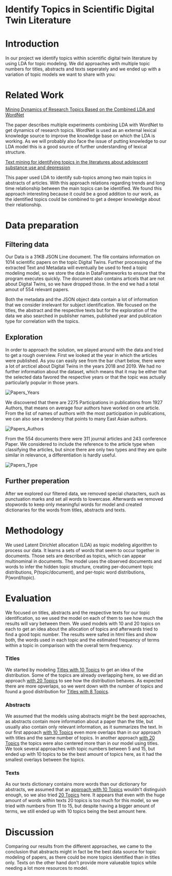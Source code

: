 # Identify Topics in Scientific Digital Twin Literature

# Introduction

In our project we identify topics within scientific digital twin literature by using LDA for topic modeling.
We did approaches with multiple topic numbers for titles, abstracts and texts seperately and we ended up with a variation of topic models we want to share with you:

# Related Work

[Mining Dynamics of Research Topics Based on the Combined LDA and WordNet](https://ieeexplore.ieee.org/abstract/document/8580532)

The paper describes multiple experiments combining LDA with WordNet to get dynamics of research topics. WordNet is used as an external lexical knowledge source to improve the knowledge base on which the LDA is working. As we will probably also face the issue of putting knowledge to our LDA model this is a good source of further understanding of lexical structure.

[Text mining for identifying topics in the literatures about adolescent substance use and depression](https://link.springer.com/article/10.1186/s12889-016-2932-1)

This paper used LDA to identify sub-topics among two main topics in abstracts of articles. With this approach relations regarding trends and long time relationship between the main topics can be identified. We found this approach interesting because it could be a good addition to our work, as the identified topics could be combined to get a deeper knowledge about their relationship. 

# Data preparation

## Filtering data

Our Data is a 31KB JSON Line document. The file contains information on 1014 scientific papers on the topic Digital Twins. Further processing of the extracted Text and Metadata will eventually be used to feed a topic modeling model, so we store the data in DataFrameworks to ensure that the program executes quickly. The document also contains articels that are not about Digital Twins, so we have dropped those. In the end we had a total amout of 554 relevant papers.

Both the metadata and the JSON object data contain a lot of information that we consider irrelevant for subject identification. We focused on the titles, the abstract and the respective texts but for the exploration of the data we also searched in publisher names, published year and publication type for correlation with the topics.

## Exploration 

In order to approach the solution, we played around with the data and tried to get a rough overview. First we looked at the year in which the articles were published. As you can easily see from the bar chart below, there were a lot of arcticel about Digital Twins in the years 2018 and 2019. We had no further information about the dataset, which means that it may be either that the selected data favored the respective years or that the topic was actually particularly popular in those years.

![Papers_Years](https://jappes0815.github.io/ML4B/Papers_Years.PNG)

We discovered that there are 2275 Participations in publications from 1927 Authors, that means on average four authors have worked on one article. From the list of names of authors with the most participation in publications, we can also see a tendency that points to many East Asian authors.

![Papers_Authors](https://jappes0815.github.io/ML4B/Papers_Authors.PNG)

From the 554 documents there were 311 journal articles and 243 conference Paper. We considered to include the reference to the article type when classifying the articles, but since there are only two types and they are quite similar in relevance, a differentiation is hardly useful.

![Papers_Type](https://jappes0815.github.io/ML4B/Papers_Type.PNG)

## Further preperation

After we explored our filtered data, we removed special characters, such as punctuation marks and set all words to lowercase. Afterwards we removed stopwords to keep only meaningful words for model and created dictionaries for the words from titles, abstracts and texts.

# Methodology

We used Latent Dirichlet allocation (LDA) as topic modeling algorithm to process our data. It learns a sets of words that seem to occur together in documents. Those sets are described as topics, which can appear multinominal in documents. The model uses the observed documents and words to infer the hidden topic structure, creating per-document topic distributions, P(topic/document), and per-topic word distributions, P(word/topic).


# Evaluation

We focused on titles, abstracts and the respective texts for our topic identification, so we used the model on each of them to see how much the results will vary between them. We used models with 10 and 20 topics on each to get an idea about the allocation of topics and afterwards tried to find a good topic number. The results were safed in html files and show both, the words used in each topic and the estimated frequency of terms within a topic in comparison with the overall term frequency.

### Titles

We started by modeling [Titles with 10 Topics](https://jappes0815.github.io/ML4B/topics_title_lda10.html) to get an idea of the distribution. Some of the topics are already overlapping here, so we did an approach [with 20 Topics](https://jappes0815.github.io/ML4B/topics_title_lda20.html) to see how the distribution behaves. As expected there are more opverlaps, so we went down with the number of topics and found a good distribution for [Titles with 8 Topics](https://jappes0815.github.io/ML4B/topics_title_lda08.html).

### Abstracts

We assumed that the models using abstracts might be the best approaches, as abstracts contain more information about a paper than the title, but usually also contain only relevant information, as it summarizes the text. In our first appoach [with 10 Topics](https://jappes0815.github.io/ML4B/topics_abstract_lda10.html) even more overlaps than in our approach with titles and the same number of topics. In another approach [with 20 Topics](https://jappes0815.github.io/ML4B/topics_abstract_lda20.html) the topics were also centered more than in our model using titles. We took several approaches with topic numbers between 5 and 15, but ended up with 10 topics to be the best amount of topics here, as it had the smallest overlays between the topics. 

### Texts

As our texts dictionary contains more words than our dictionary for abstracts, we assumed that an [approach with 10 Topics](https://jappes0815.github.io/ML4B/topics_text_lda10.html) wouldn't distinguish enough, so we also tried [20 Topics](https://jappes0815.github.io/ML4B/topics_text_lda20.html) here. It appears that even with the huge amount of words within texts 20 topics is too much for this model, so we tried with numbers from 11 to 15, but despite having a bigger amount of terms, we still ended up with 10 topics being the best amount here.

# Discussion

Comparing our results from the different approaches, we came to the conclusion that abstracts might in fact be the best data source for topic modeling of papers, as there could be more topics identified than in titles only. Texts on the other hand don't provide more valueable topics while needing a lot more resources to model.

